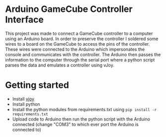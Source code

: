 # Arduino GameCube Controller Interface

This project was made to connect a GameCube controller to a computer using an Arduino board. In order to preserve the controller I soldered some wires to a board on the GameCube to access the pins of the controller. These wires were connected to the Arduino which impersonates the console and communicates with the controller. The Arduino then passes the information to the computer through the serial port where a python script parses the data and emulates a controller using vJoy.  




# Getting started

* Install [vjoy](http://vjoystick.sourceforge.net/site/index.php/download-a-install/download)  
* Install python
* Install the python modules from requirements.txt using `pip install -r requirements.txt`
* Upload code to Arduino then run the python script with the Arduino connected (change "COM3" to which ever port the Arduino is connected to)